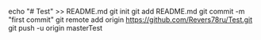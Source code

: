 echo "# Test" >> README.md
git init
git add README.md
git commit -m "first commit"
git remote add origin https://github.com/Revers78ru/Test.git
git push -u origin masterTest
